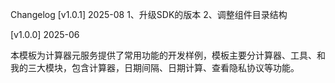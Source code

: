 Changelog
[v1.0.1] 2025-08
1、升级SDK的版本
2、调整组件目录结构

[v1.0.0] 2025-06

本模板为计算器元服务提供了常用功能的开发样例，模板主要分计算器、工具、和我的三大模块，包含计算器，日期间隔、日期计算、查看隐私协议等功能。